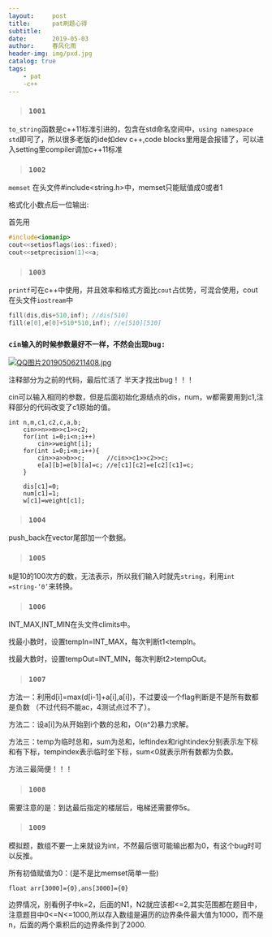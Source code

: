 ```yaml
---
layout:     post
title:      pat刷题心得
subtitle:   
date:       2019-05-03
author:     春风化雨
header-img: img/pxd.jpg
catalog: true
tags:
    - pat
	-c++
---
```


> ### `1001`

`to_string`函数是c++11标准引进的，包含在std命名空间中，`using namespace std`即可了，所以很多老版的ide如dev c++,code blocks里用是会报错了，可以进入setting里compiler调加c++11标准

> ### `1002`

`memset`	在头文件#include<string.h>中，memset只能赋值成0或者1

格式化小数点后一位输出:

首先用

```c++
#include<iomanip>
cout<<setiosflags(ios::fixed);
cout<<setprecision(1)<<a;
```

> ### `1003`



`printf`可在c++中使用，并且效率和格式方面比`cout`占优势，可混合使用，cout在头文件`iostream`中

```c++
fill(dis,dis+510,inf); //dis[510]
fill(e[0],e[0]+510*510,inf); //e[510][510]
```

### `cin输入的时候参数最好不一样，不然会出现bug:`

[![QQ图片20190506211408.jpg](https://i.loli.net/2019/05/06/5cd0340a96001.jpg)](https://i.loli.net/2019/05/06/5cd0340a96001.jpg)

注释部分为之前的代码，最后忙活了 半天才找出bug！！！

cin可以输入相同的参数，但是后面初始化源结点的dis，num，w都需要用到c1,注释部分的代码改变了c1原始的值。

```
int n,m,c1,c2,c,a,b;
    cin>>n>>m>>c1>>c2;
    for(int i=0;i<n;i++)
        cin>>weight[i];
    for(int i=0;i<m;i++){
        cin>>a>>b>>c;      //cin>>c1>>c2>>c;
        e[a][b]=e[b][a]=c; //e[c1][c2]=e[c2][c1]=c;
    }

    dis[c1]=0;
    num[c1]=1;
    w[c1]=weight[c1];

```



> ### `1004`

push_back在vector尾部加一个数据。



> ### `1005`

`N`是10的100次方的数，无法表示，所以我们输入时就先`string`，利用`int =string-‘0’`来转换。

> ### `1006`

INT_MAX,INT_MIN在头文件climits中。

找最小数时，设置tempIn=INT_MAX，每次判断t1<tempIn。

找最大数时，设置tempOut=INT_MIN，每次判断t2>tempOut。

> ### `1007`

方法一：利用d[i]=max(d[i-1]+a[i],a[i])，不过要设一个flag判断是不是所有数都是负数 （不过代码不能ac，4测试点过不了）。

方法二：设a[i]为从开始到i个数的总和，O(n^2)暴力求解。

方法三：temp为临时总和，sum为总和，leftindex和rightindex分别表示左下标和有下标，tempindex表示临时坐下标，sum<0就表示所有数都为负数。

方法三最简便！！！

> ### `1008`

需要注意的是：到达最后指定的楼层后，电梯还需要停5s。

> ### `1009`

模拟题，数组不要一上来就设为int，不然最后很可能输出都为0，有这个bug时可以反推。

所有初值赋值为0：(是不是比memset简单一些)

`float arr[3000]={0},ans[3000]={0}`

边界情况，别看例子中k=2，后面的N1，N2就应该都<=2,其实范围都在题目中，注意题目中0<=N<=1000,所以存入数组是遍历的边界条件最大值为1000，而不是n，后面的两个乘积后的边界条件到了2000.